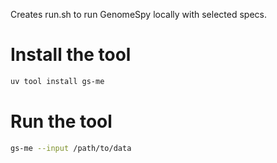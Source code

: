 Creates run.sh to run GenomeSpy locally with selected specs.

# Install the tool
```sh
uv tool install gs-me
```

# Run the tool
```sh
gs-me --input /path/to/data
```
